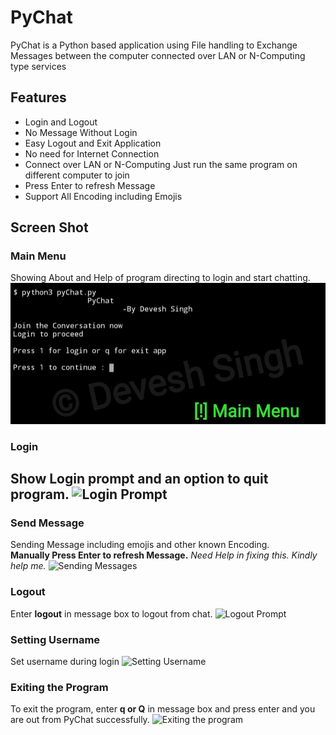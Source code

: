 # PyChat
PyChat is a Python based application using File handling to Exchange Messages between the computer connected over LAN or N-Computing type services

## Features
 - Login and Logout
 - No Message Without Login
 - Easy Logout and Exit Application
 - No need for Internet Connection
 - Connect over LAN or N-Computing
    Just run the same program on different computer to join
 - Press Enter to refresh Message
 - Support All Encoding including Emojis

## Screen Shot
### Main Menu
Showing About and Help of program directing to login and start chatting.
![Main Menu](/screenshot/IMG_20210312_123705.jpg)

### Login
Show Login prompt and an option to quit program.
![Login Prompt](https://github.com/devesh7272/PyChat/blob/main/screenshot/IMG_20210312_123812.jpg?raw=true)
---
### Send Message
Sending Message including emojis and other known Encoding.<br>
**Manually Press Enter to refresh Message.** _Need Help in fixing this. Kindly help me._
![Sending Messages](https://github.com/devesh7272/PyChat/blob/main/screenshot/IMG_20210312_123355.jpg?raw=true)

### Logout
Enter **logout** in message box to logout from chat.
![Logout Prompt](https://github.com/devesh7272/PyChat/blob/main/screenshot/IMG_20210312_123422.jpg?raw=true)

### Setting Username
Set username during login
![Setting Username](https://github.com/devesh7272/PyChat/blob/main/screenshot/IMG_20210312_123533.jpg?raw=true)

### Exiting the Program
To exit the program, enter **q or Q** in message box and press enter and you are out from PyChat successfully.
![Exiting the program](https://github.com/devesh7272/PyChat/blob/main/screenshot/IMG_20210312_123458.jpg?raw=true)
